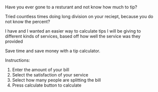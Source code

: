 Have you ever gone to a resturant and not know how much to tip?  

Tried countless times doing long division on your reciept, because you do not know the percent?

I have and I wanted an easier way to calculate tips I will be giving to different kinds of services, based off how well the
service was they provided 

Save time and save money with a tip calculator.

Instructions:

1.  Enter the amount of your bill
2.  Select the satisfaction of your service
3.  Select how many people are splitting the bill
4.  Press calculate button to calculate
